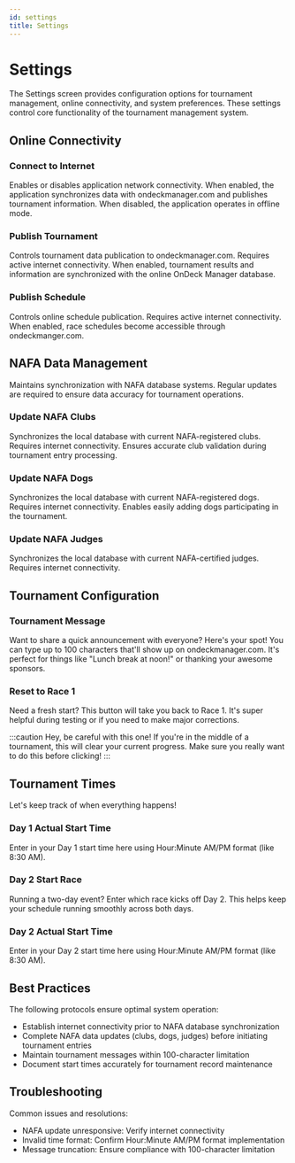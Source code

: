 ```yaml
---
id: settings
title: Settings
---
```


# Settings

The Settings screen provides configuration options for tournament management, online connectivity, and system preferences. These settings control core functionality of the tournament management system.

## Online Connectivity

### Connect to Internet

Enables or disables application network connectivity. When enabled, the application synchronizes data with ondeckmanager.com and publishes tournament information. When disabled, the application operates in offline mode.

### Publish Tournament

Controls tournament data publication to ondeckmanager.com. Requires active internet connectivity. When enabled, tournament results and information are synchronized with the online OnDeck Manager database.

### Publish Schedule

Controls online schedule publication. Requires active internet connectivity. When enabled, race schedules become accessible through ondeckmanger.com.

## NAFA Data Management

Maintains synchronization with NAFA database systems. Regular updates are required to ensure data accuracy for tournament operations.

### Update NAFA Clubs

Synchronizes the local database with current NAFA-registered clubs. Requires internet connectivity. Ensures accurate club validation during tournament entry processing.

### Update NAFA Dogs

Synchronizes the local database with current NAFA-registered dogs. Requires internet connectivity. Enables easily adding dogs participating in the tournament.

### Update NAFA Judges

Synchronizes the local database with current NAFA-certified judges. Requires internet connectivity.

## Tournament Configuration

### Tournament Message

Want to share a quick announcement with everyone? Here's your spot! You can type up to 100 characters that'll show up on ondeckmanager.com. It's perfect for things like "Lunch break at noon!" or thanking your awesome sponsors.

### Reset to Race 1

Need a fresh start? This button will take you back to Race 1. It's super helpful during testing or if you need to make major corrections.

:::caution
Hey, be careful with this one! If you're in the middle of a tournament, this will clear your current progress. Make sure you really want to do this before clicking!
:::

## Tournament Times

Let's keep track of when everything happens!

### Day 1 Actual Start Time

Enter in your Day 1 start time here using Hour:Minute AM/PM format (like 8:30 AM).

### Day 2 Start Race

Running a two-day event? Enter which race kicks off Day 2. This helps keep your schedule running smoothly across both days.

### Day 2 Actual Start Time

Enter in your Day 2 start time here using Hour:Minute AM/PM format (like 8:30 AM).

## Best Practices

The following protocols ensure optimal system operation:

- Establish internet connectivity prior to NAFA database synchronization
- Complete NAFA data updates (clubs, dogs, judges) before initiating tournament entries
- Maintain tournament messages within 100-character limitation
- Document start times accurately for tournament record maintenance

## Troubleshooting

Common issues and resolutions:

- NAFA update unresponsive: Verify internet connectivity
- Invalid time format: Confirm Hour:Minute AM/PM format implementation
- Message truncation: Ensure compliance with 100-character limitation
